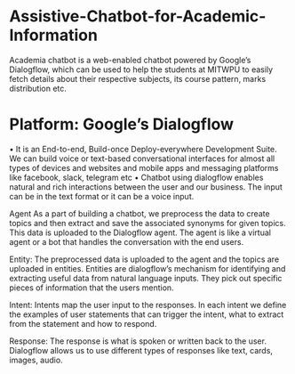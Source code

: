 # Assistive-Chatbot-for-Academic-Information
Academia chatbot is a web-enabled chatbot powered by Google’s Dialogflow, which can be used to help the students at MITWPU to easily fetch details about their respective subjects, its course pattern, marks distribution etc.

# Platform: Google’s Dialogflow
• It is an End-to-end, Build-once Deploy-everywhere Development Suite. We can build voice or text-based conversational interfaces for almost all types of devices and websites and mobile apps and messaging platforms like facebook, slack, telegram etc
• Chatbot using dialogflow enables natural and rich interactions between the user and our business. The input can be in the text format or it can be a voice input.

Agent
As a part of building a chatbot, we preprocess the data to create topics and then extract and save the associated synonyms for given topics. This data is uploaded to the Dialogflow agent.
The agent is like a virtual agent or a bot that handles the conversation with the end users.

Entity:
The preprocessed data is uploaded to the agent and the topics are uploaded in entities. Entities are dialogflow’s mechanism for identifying and extracting useful data from natural language inputs. They pick out specific pieces of information that the users mention.

Intent:
Intents map the user input to the responses. In each intent we define the examples of user statements that can trigger the intent, what to extract from the statement and how to respond.

Response:
The response is what is spoken or written back to the user.
Dialogflow allows us to use different types of responses like text, cards, images, audio.
